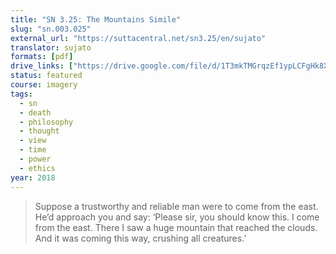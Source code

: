 ```yaml
---
title: "SN 3.25: The Mountains Simile"
slug: "sn.003.025"
external_url: "https://suttacentral.net/sn3.25/en/sujato"
translator: sujato
formats: [pdf]
drive_links: ["https://drive.google.com/file/d/1T3mkTMGrqzEf1ypLCFgHk8XUWI--jq9y"]
status: featured
course: imagery
tags:
  - sn
  - death
  - philosophy
  - thought
  - view
  - time
  - power
  - ethics
year: 2018
---
```


> Suppose a trustworthy and reliable man were to come from the east. He’d approach you and say: ‘Please sir, you should know this. I come from the east. There I saw a huge mountain that reached the clouds. And it was coming this way, crushing all creatures.’
